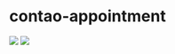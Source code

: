 # contao-appointment

![](https://img.shields.io/packagist/v/mindbird/contao-appointment.svg)
![](https://img.shields.io/packagist/l/mindbird/contao-appointment.svg)

